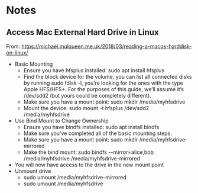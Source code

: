 # Notes

## Access Mac External Hard Drive in Linux

From: https://michael.mulqueen.me.uk/2018/03/reading-a-macos-harddisk-on-linux/

- Basic Mounting
  - Ensure you have hfsplus installed: sudo apt install hfsplus
  - Find the block device for the volume, you can list all connected disks by running sudo fdisk -l, you’re looking for the ones with the type Apple HFS/HFS+. For the purposes of this guide, we’ll assume it’s /dev/sdd2 (but yours could be completely different).
  - Make sure you have a mount point: sudo mkdir /media/myhfsdrive
  - Mount the device: sudo mount -t hfsplus /dev/sdd2 /media/myhfsdrive
- Use Bind Mount to Change Ownership
  - Ensure you have bindfs installed: sudo apt install bindfs
  - Make sure you’ve completed all of the basic mounting steps.
  - Make sure you have a mount point: sudo mkdir /media/myhfsdrive-mirrored
  - Make the bind mount: sudo bindfs --mirror=alice,bob /media/myhfsdrive /media/myhfsdrive-mirrored
- You will now have access to the drive in the new mount point
- Unmount drive
  - sudo umount /media/myhfsdrive-mirrored
  - sudo umount /media/myhfsdrive

